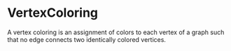 # VertexColoring
A vertex coloring is an assignment of colors to each vertex of a graph such that no edge connects two identically colored vertices.
